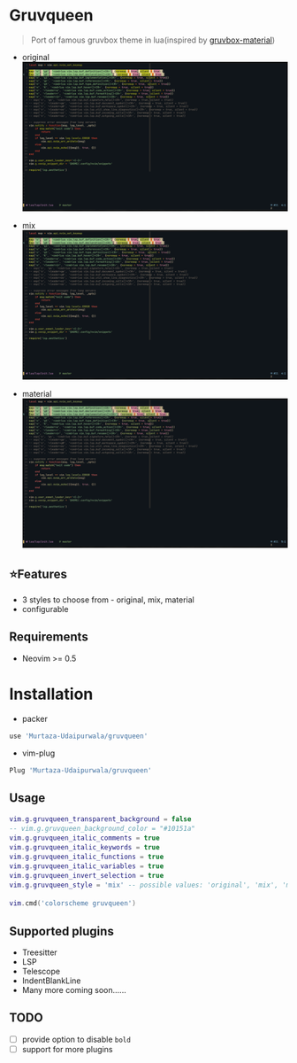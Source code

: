 # Gruvqueen
> Port of famous gruvbox theme in lua(inspired by [gruvbox-material](https://github.com/sainnhe/gruvbox-material))

* original
![original](./assets/original.png)

* mix
![mix](./assets/mix.png)

* material
![material](./assets/material.png)


## ⭐Features
* 3 styles to choose from - original, mix, material
* configurable


## Requirements
* Neovim >= 0.5


# Installation
* packer
```bash
use 'Murtaza-Udaipurwala/gruvqueen'
```

* vim-plug
```bash
Plug 'Murtaza-Udaipurwala/gruvqueen'
```


## Usage
```lua
vim.g.gruvqueen_transparent_background = false
-- vim.g.gruvqueen_background_color = "#10151a"
vim.g.gruvqueen_italic_comments = true
vim.g.gruvqueen_italic_keywords = true
vim.g.gruvqueen_italic_functions = true
vim.g.gruvqueen_italic_variables = true
vim.g.gruvqueen_invert_selection = true
vim.g.gruvqueen_style = 'mix' -- possible values: 'original', 'mix', 'material'

vim.cmd('colorscheme gruvqueen')
```


## Supported plugins
* Treesitter
* LSP
* Telescope
* IndentBlankLine
* Many more coming soon......


## TODO
* [ ] provide option to disable `bold`
* [ ] support for more plugins
